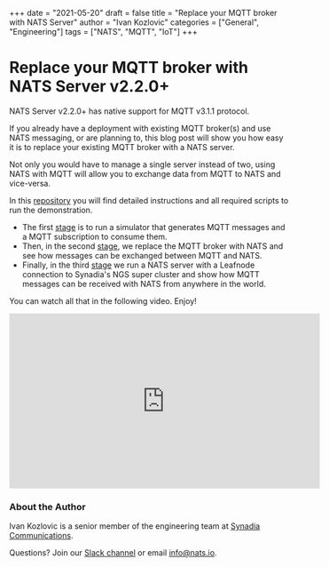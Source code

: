+++
date = "2021-05-20"
draft = false
title = "Replace your MQTT broker with NATS Server"
author = "Ivan Kozlovic"
categories = ["General", "Engineering"]
tags = ["NATS", "MQTT", "IoT"]
+++

# Replace your MQTT broker with NATS Server v2.2.0+

NATS Server v2.2.0+ has native support for MQTT v3.1.1 protocol.

If you already have a deployment with existing MQTT broker(s) and use NATS messaging, or are planning to,
this blog post will show you how easy it is to replace your existing MQTT broker with a NATS server.

Not only you would have to manage a single server instead of two, using NATS with MQTT will allow
you to exchange data from MQTT to NATS and vice-versa.

In this [repository](https://github.com/kozlovic/nats_mqtt_demo) you will find detailed instructions
and all required scripts to run the demonstration.

* The first [stage](https://github.com/kozlovic/nats_mqtt_demo#without-nats) is to run a simulator
that generates MQTT messages and a MQTT subscription to consume them.
* Then, in the second [stage](https://github.com/kozlovic/nats_mqtt_demo#with-standalone-nats-server),
we replace the MQTT broker with NATS and see how messages can be exchanged between MQTT and NATS.
* Finally, in the third [stage](https://github.com/kozlovic/nats_mqtt_demo#with-nats-leafnode-server-connected-to-synadias-ngs)
we run a NATS server with a Leafnode connection to Synadia's NGS super cluster and show how MQTT messages
can be received with NATS from anywhere in the world.

You can watch all that in the following video. Enjoy!

<iframe width="560" height="315" src="https://www.youtube.com/embed/hiYmh9n8Yv8" title="YouTube video player"
frameborder="0" allow="accelerometer; autoplay; clipboard-write; encrypted-media; gyroscope; picture-in-picture" allowfullscreen></iframe>

### About the Author

Ivan Kozlovic is a senior member of the engineering team at [Synadia Communications](https://www.synadia.com?utm_source=nats_io&utm_medium=nats).

Questions? Join our [Slack channel](https://slack.nats.io) or email [info@nats.io](mailto:info@nats.io).
